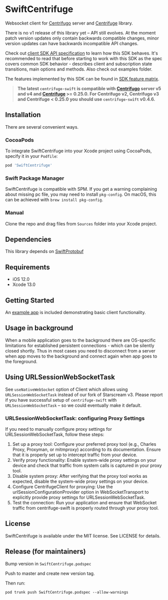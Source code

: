 # SwiftCentrifuge

Websocket client for [Centrifugo](https://github.com/centrifugal/centrifugo) server and [Centrifuge](https://github.com/centrifugal/centrifuge) library. 

There is no v1 release of this library yet – API still evolves. At the moment patch version updates only contain backwards compatible changes, minor version updates can have backwards incompatible API changes.

Check out [client SDK API specification](https://centrifugal.dev/docs/transports/client_api) to learn how this SDK behaves. It's recommended to read that before starting to work with this SDK as the spec covers common SDK behavior - describes client and subscription state transitions, main options and methods. Also check out examples folder.

The features implemented by this SDK can be found in [SDK feature matrix](https://centrifugal.dev/docs/transports/client_sdk#sdk-feature-matrix).

> **The latest `centrifuge-swift` is compatible with [Centrifugo](https://github.com/centrifugal/centrifugo) server v5 and v4 and [Centrifuge](https://github.com/centrifugal/centrifuge) >= 0.25.0. For Centrifugo v2, Centrifugo v3 and Centrifuge < 0.25.0 you should use `centrifuge-swift` v0.4.6.**

## Installation

There are several convenient ways.

### CocoaPods

To integrate SwiftCentrifuge into your Xcode project using CocoaPods, specify it in your `Podfile`:

```ruby
pod 'SwiftCentrifuge'
```

### Swift Package Manager

SwiftCentrifuge is compatible with SPM. If you get a warning complaining about missing pc file, you may need to install `pkg-config`. On macOS, this can be achieved with `brew install pkg-config`.

### Manual

Clone the repo and drag files from `Sources` folder into your Xcode project.

## Dependencies

This library depends on [SwiftProtobuf](https://github.com/apple/swift-protobuf)

## Requirements

- iOS 12.0
- Xcode 13.0

## Getting Started

An [example app](Example) is included demonstrating basic client functionality.

## Usage in background

When a mobile application goes to the background there are OS-specific limitations for established persistent connections - which can be silently closed shortly. Thus in most cases you need to disconnect from a server when app moves to the background and connect again when app goes to the foreground.

## Using URLSessionWebSocketTask

See `useNativeWebSocket` option of Client which allows using `URLSessionWebSocketTask` instead of our fork of Starscream v3. Please report if you have successful setup of `centrifuge-swift` with `URLSessionWebSocketTask` – so we could eventually make it default.

### URLSessionWebSocketTask: configuring Proxy Settings

If you need to manually configure proxy settings for URLSessionWebSocketTask, follow these steps:
1.    Set up a proxy tool:
Configure your preferred proxy tool (e.g., Charles Proxy, Proxyman, or mitmproxy) according to its documentation. Ensure that it is properly set up to intercept traffic from your device.
2.    Verify proxy functionality:
Enable system-wide proxy settings on your device and check that traffic from system calls is captured in your proxy tool.
3.    Disable system proxy:
After verifying that the proxy tool works as expected, disable the system-wide proxy settings on your device.
4.    Configure CentrifugeClient for proxying:
Use the urlSessionConfigurationProvider option in WebSocketTransport to explicitly provide proxy settings for URLSessionWebSocketTask.
5.    Test the connection:
Run your application and ensure that WebSocket traffic from centrifuge-swift is properly routed through your proxy tool.

## License

SwiftCentrifuge is available under the MIT license. See LICENSE for details.

## Release (for maintainers)

Bump version in `SwiftCentrifuge.podspec`

Push to master and create new version tag.

Then run:

```
pod trunk push SwiftCentrifuge.podspec --allow-warnings
```
